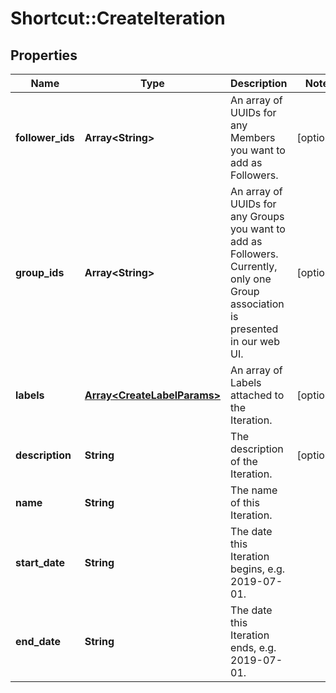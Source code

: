 # Shortcut::CreateIteration

## Properties
Name | Type | Description | Notes
------------ | ------------- | ------------- | -------------
**follower_ids** | **Array&lt;String&gt;** | An array of UUIDs for any Members you want to add as Followers. | [optional] 
**group_ids** | **Array&lt;String&gt;** | An array of UUIDs for any Groups you want to add as Followers. Currently, only one Group association is presented in our web UI. | [optional] 
**labels** | [**Array&lt;CreateLabelParams&gt;**](CreateLabelParams.md) | An array of Labels attached to the Iteration. | [optional] 
**description** | **String** | The description of the Iteration. | [optional] 
**name** | **String** | The name of this Iteration. | 
**start_date** | **String** | The date this Iteration begins, e.g. 2019-07-01. | 
**end_date** | **String** | The date this Iteration ends, e.g. 2019-07-01. | 

